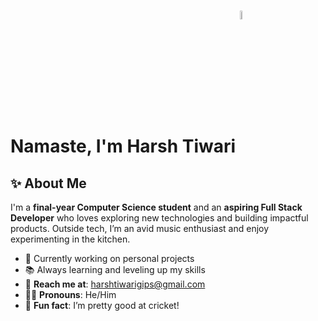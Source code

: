 # Namaste, I'm Harsh Tiwari <a href="https://harsh09tiwari.netlify.app"><img src="https://raw.githubusercontent.com/shar-mayank/shar-mayank/main/stuff/namaste.gif" width="6%" style="vertical-align: bottom;"></a>

## ✨ About Me  

I'm a **final-year Computer Science student** and an **aspiring Full Stack Developer** who loves exploring new technologies and building impactful products. Outside tech, I’m an avid music enthusiast and enjoy experimenting in the kitchen.  

- 🌱 Currently working on personal projects  
- 📚 Always learning and leveling up my skills  
- 📧 **Reach me at**: [harshtiwarigips@gmail.com](mailto:harshtiwarigips@gmail.com)  
- 🙋‍♂️ **Pronouns**: He/Him  
- 🏏 **Fun fact**: I’m pretty good at cricket!  
